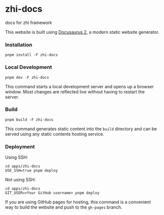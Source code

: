 # zhi-docs

docs for zhi framework

This website is built using [Docusaurus 2](https://docusaurus.io/), a modern static website generator.

### Installation

```
pnpm install -F zhi-docs
```

### Local Development

```
pnpm dev -F zhi-docs
```

This command starts a local development server and opens up a browser window. Most changes are reflected live without having to restart the server.

### Build

```
pnpm build -F zhi-docs
```

This command generates static content into the `build` directory and can be served using any static contents hosting service.

### Deployment

Using SSH:

```
cd apps/zhi-docs
USE_SSH=true pnpm deploy
```

Not using SSH:

```
cd apps/zhi-docs
GIT_USER=<Your GitHub username> pnpm deploy
```

If you are using GitHub pages for hosting, this command is a convenient way to build the website and push to the `gh-pages` branch.